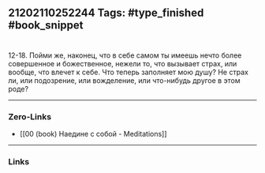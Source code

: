21202110252244
Tags: #type_finished #book_snippet 
---
# 

 12-18. Пойми же, наконец, что в себе самом ты имеешь нечто более совершенное и божественное, нежели то, что вызывает страх, или вообще, что влечет к себе. Что теперь заполняет мою душу? Не страх ли, или подозрение, или вожделение, или что-нибудь другое в этом роде? 

---
### Zero-Links
 - [[00 (book) Наедине с собой - Meditations]]
---
### Links
